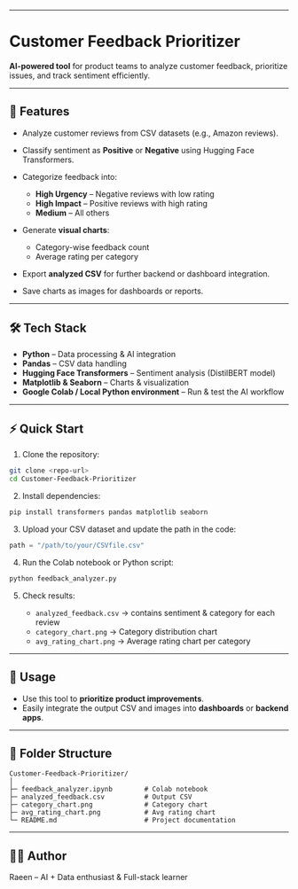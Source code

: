 
---

# Customer Feedback Prioritizer

**AI-powered tool** for product teams to analyze customer feedback, prioritize issues, and track sentiment efficiently.

---

## 🚀 Features

* Analyze customer reviews from CSV datasets (e.g., Amazon reviews).
* Classify sentiment as **Positive** or **Negative** using Hugging Face Transformers.
* Categorize feedback into:

  * **High Urgency** – Negative reviews with low rating
  * **High Impact** – Positive reviews with high rating
  * **Medium** – All others
* Generate **visual charts**:

  * Category-wise feedback count
  * Average rating per category
* Export **analyzed CSV** for further backend or dashboard integration.
* Save charts as images for dashboards or reports.

---

## 🛠 Tech Stack

* **Python** – Data processing & AI integration
* **Pandas** – CSV data handling
* **Hugging Face Transformers** – Sentiment analysis (DistilBERT model)
* **Matplotlib & Seaborn** – Charts & visualization
* **Google Colab / Local Python environment** – Run & test the AI workflow

---

## ⚡ Quick Start

1. Clone the repository:

```bash
git clone <repo-url>
cd Customer-Feedback-Prioritizer
```

2. Install dependencies:

```bash
pip install transformers pandas matplotlib seaborn
```

3. Upload your CSV dataset and update the path in the code:

```python
path = "/path/to/your/CSVfile.csv"
```

4. Run the Colab notebook or Python script:

```bash
python feedback_analyzer.py
```

5. Check results:

   * `analyzed_feedback.csv` → contains sentiment & category for each review
   * `category_chart.png` → Category distribution chart
   * `avg_rating_chart.png` → Average rating chart per category

---

## 🧩 Usage

* Use this tool to **prioritize product improvements**.
* Easily integrate the output CSV and images into **dashboards** or **backend apps**.

---

## 📁 Folder Structure

```
Customer-Feedback-Prioritizer/
│
├─ feedback_analyzer.ipynb        # Colab notebook
├─ analyzed_feedback.csv          # Output CSV
├─ category_chart.png             # Category chart
├─ avg_rating_chart.png           # Avg rating chart
└─ README.md                      # Project documentation
```

---

## 👩‍💻 Author

Raeen – AI + Data enthusiast & Full-stack learner

